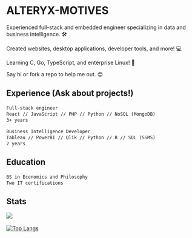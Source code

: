 # ALTERYX-MOTIVES

Experienced full-stack and embedded engineer specializing in data and business intelligence. 🛠

Created websites, desktop applications, developer tools, and more! 💻

Learning C, Go, TypeScript, and enterprise Linux! 🐧

Say hi or fork a repo to help me out. 😊

## Experience (Ask about projects!)

```
Full-stack engineer
React // JavaScript // PHP // Python // NoSQL (MongoDB)
3+ years
```
```
Business Intelligence Developer
Tableau // PowerBI // Qlik // Python // R // SQL (SSMS)
2 years
```
## Education
```
BS in Economics and Philosophy
Two IT certifications
```

## Stats
![](https://komarev.com/ghpvc/?username=alteryx-motives&color=grey&style=for-the-badge)

[![Top Langs](https://github-readme-stats.vercel.app/api/top-langs/?username=alteryx-motive&layout=compact&theme=gruvbox)](https://github.com/anuraghazra/github-readme-stats)
<!--
# Check my 🍚!
![](https://github.com/Alteryx-Motives/Alteryx-Motives/blob/main/output-rice-exp-1200.gif)

